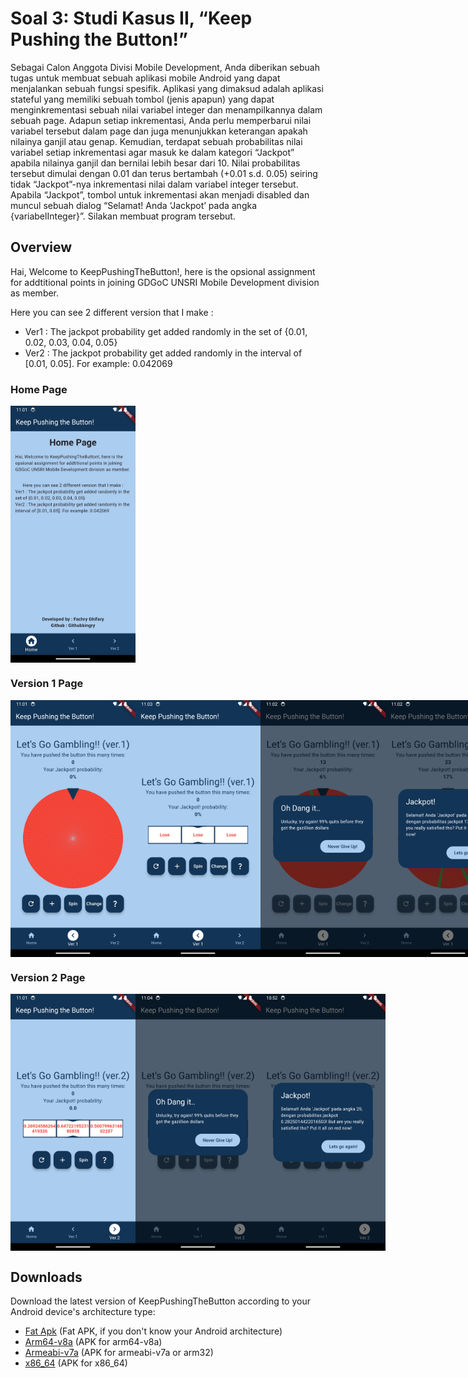 # Soal 3: Studi Kasus II, “Keep Pushing the Button!”

Sebagai Calon Anggota Divisi Mobile Development, Anda diberikan sebuah tugas untuk membuat sebuah aplikasi mobile Android yang dapat menjalankan sebuah fungsi spesifik. Aplikasi yang dimaksud adalah aplikasi stateful yang memiliki sebuah tombol (jenis apapun) yang dapat menginkrementasi sebuah nilai variabel integer dan menampilkannya dalam sebuah page. Adapun setiap inkrementasi, Anda perlu memperbarui nilai variabel tersebut dalam page dan juga menunjukkan keterangan apakah nilainya ganjil atau genap. Kemudian, terdapat sebuah probabilitas nilai variabel setiap inkrementasi agar masuk ke dalam kategori “Jackpot” apabila nilainya ganjil dan bernilai lebih besar dari 10. Nilai probabilitas tersebut dimulai dengan 0.01 dan terus bertambah (+0.01 s.d. 0.05) seiring tidak “Jackpot”-nya inkrementasi nilai dalam variabel integer tersebut. Apabila “Jackpot”, tombol untuk inkrementasi akan menjadi disabled dan muncul sebuah dialog “Selamat! Anda ‘Jackpot’ pada angka {variabelInteger}”. Silakan membuat program tersebut.

## Overview

Hai, Welcome to KeepPushingTheButton!, here is the opsional assignment for addtitional points in joining GDGoC UNSRI Mobile Development division as member.

Here you can see 2 different version that I make :

- Ver1 : The jackpot probability get added randomly in the set of {0.01, 0.02, 0.03, 0.04, 0.05}
- Ver2 : The jackpot probability get added randomly in the interval of [0.01, 0.05]. For example: 0.042069

### Home Page
<div style="display:flex;">
   <img src="https://github.com/githubbingry/KeepPushingTheButton/blob/main/UI_Overview/homepage.png" alt="homepage" width="200"/>
</div>

### Version 1 Page
<div style="display:flex;">
   <img src="https://github.com/githubbingry/KeepPushingTheButton/blob/main/UI_Overview/ver1.png" alt="ver1" width="200"/>
   <img src="https://github.com/githubbingry/KeepPushingTheButton/blob/main/UI_Overview/ver1_bar.png" alt="ver1_bar" width="200"/>
   <img src="https://github.com/githubbingry/KeepPushingTheButton/blob/main/UI_Overview/ver1_fail.png" alt="ver1_fail" width="200"/>
   <img src="https://github.com/githubbingry/KeepPushingTheButton/blob/main/UI_Overview/ver1_jackpot.png" alt="ver1_jackpot" width="200"/>
</div>

### Version 2 Page
<div style="display:flex;">
   <img src="https://github.com/githubbingry/KeepPushingTheButton/blob/main/UI_Overview/ver2.png" alt="ver2" width="200"/>
   <img src="https://github.com/githubbingry/KeepPushingTheButton/blob/main/UI_Overview/ver2_fail.png" alt="ver2_fail" width="200"/>
   <img src="https://github.com/githubbingry/KeepPushingTheButton/blob/main/UI_Overview/ver2_jackpot.png" alt="ver2_jackpot" width="200"/>
</div>

## Downloads

Download the latest version of KeepPushingTheButton according to your Android device's architecture type:
- [Fat Apk](https://github.com/githubbingry/KeepPushingTheButton/releases/download/v0.1/KeepPushingTheButton-release.apk) (Fat APK, if you don't know your Android architecture)
- [Arm64-v8a](https://github.com/githubbingry/KeepPushingTheButton/releases/download/v0.1/KeepPushingTheButton-arm64-v8a-release.apk) (APK for arm64-v8a)
- [Armeabi-v7a](https://github.com/githubbingry/KeepPushingTheButton/releases/download/v0.1/KeepPushingTheButton-armeabi-v7a-release.apk) (APK for armeabi-v7a or arm32)
- [x86_64](https://github.com/githubbingry/KeepPushingTheButton/releases/download/v0.1/KeepPushingTheButton-x86_64-release.apk) (APK for x86_64)